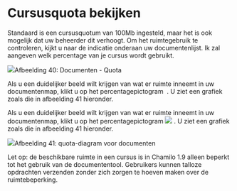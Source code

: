 # Cursusquota bekijken

Standaard is een cursusquotum van 100Mb ingesteld, maar het is ook mogelijk dat uw beheerder dit verhoogt. Om het ruimtegebruik te controleren, kijkt u naar de indicatie onderaan uw documentenlijst. Ik zal aangeven welk percentage van je cursus wordt gebruikt.

![](../../.gitbook/assets/images46%20%285%29.png)Afbeelding 40: Documenten - Quota

Als u een duidelijker beeld wilt krijgen van wat er ruimte inneemt in uw documentenmap, klikt u op het percentagepictogram <img> . U ziet een grafiek zoals die in afbeelding 41 hieronder.

Als u een duidelijker beeld wilt krijgen van wat er ruimte inneemt in uw documentenmap, klikt u op het percentagepictogram ![](../../.gitbook/assets/graphics125%20%283%29.png) . U ziet een grafiek zoals die in afbeelding 41 hieronder.

![](../../.gitbook/assets/images288%20%281%29.png)Afbeelding 41: quota-diagram voor documenten

Let op: de beschikbare ruimte in een cursus is in Chamilo 1.9 alleen beperkt tot het gebruik van de documententool. Gebruikers kunnen talloze opdrachten verzenden zonder zich zorgen te hoeven maken over de ruimtebeperking.
